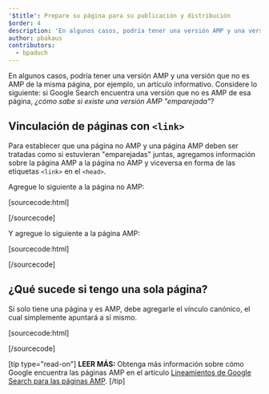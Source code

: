 ```yaml
---
'$title': Prepare su página para su publicación y distribución
$order: 4
description: 'En algunos casos, podría tener una versión AMP y una versión que no es de AMP de la misma página, por ejemplo, un artículo informativo. Considere lo siguiente: si Google Search...'
author: pbakaus
contributors:
  - bpaduch
---
```


En algunos casos, podría tener una versión AMP y una versión que no es AMP de la misma página, por ejemplo, un artículo informativo. Considere lo siguiente: si Google Search encuentra una versión que no es AMP de esa página, _¿cómo sabe si existe una versión AMP "emparejada"_?

## Vinculación de páginas con `<link>`

Para establecer que una página no AMP y una página AMP deben ser tratadas como si estuvieran "emparejadas" juntas, agregamos información sobre la página AMP a la página no AMP y viceversa en forma de las etiquetas `<link>` en el `<head>`.

Agregue lo siguiente a la página no AMP:

[sourcecode:html]

<link rel="amphtml" href="https://www.example.com/url/to/amp/document.html">
[/sourcecode]

Y agregue lo siguiente a la página AMP:

[sourcecode:html]

<link rel="canonical" href="https://www.example.com/url/to/full/document.html">
[/sourcecode]

## ¿Qué sucede si tengo una sola página?

Si solo tiene una página y es AMP, debe agregarle el vínculo canónico, el cual simplemente apuntará a sí mismo.

[sourcecode:html]

<link rel="canonical" href="https://www.example.com/url/to/amp/document.html">
[/sourcecode]

[tip type="read-on"] <strong>LEER MÁS:</strong> Obtenga más información sobre cómo Google encuentra las páginas AMP en el artículo <a class="" href="https://support.google.com/webmasters/answer/6340290">Lineamientos de Google Search para las páginas AMP</a>. [/tip]
